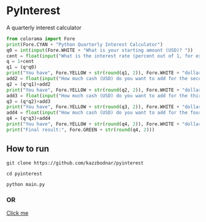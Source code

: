 # PyInterest
A quarterly interest calculator
```py
from colorama import Fore
print(Fore.CYAN + "Python Quarterly Interest Calculator")
q0 = int(input(Fore.WHITE + "What is your starting amount (USD)? "))
cent = float(input("What is the interest rate (percent out of 1, for example, 3% would be 0.03, 10% would be 0.1)? "))
q = 1+cent
q1 = (q*q0)
print("You have", Fore.YELLOW + str(round(q1, 2)), Fore.WHITE + "dollars.")
add2 = float(input("How much cash (USD) do you want to add for the second quarter? "))
q2 = (q*q1)+add2
print("You have", Fore.YELLOW + str(round(q2, 2)), Fore.WHITE + "dollars.")
add3 = float(input("How much cash (USD) do you want to add for the third quarter? "))
q3 = (q*q2)+add3
print("You have", Fore.YELLOW + str(round(q3, 2)), Fore.WHITE + "dollars.")
add4 = float(input("How much cash (USD) do you want to add for the fourth quarter? "))
q4 = (q*q3)+add4
print("You have", Fore.YELLOW + str(round(q4, 2)), Fore.WHITE + "dollars.")
print("Final result:", Fore.GREEN + str(round(q4, 2)))
```
## How to run
`git clone https://github.com/kazzbodnar/pyinterest`

`cd pyinterest`

`python main.py`

### OR

[Click me](http://pyinterest.kazzbodnar.repl.run/)
